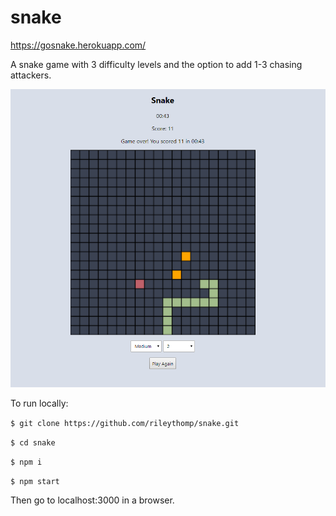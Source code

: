 # snake

https://gosnake.herokuapp.com/

A snake game with 3 difficulty levels and the option to add 1-3 chasing attackers.

![snake](screenshot.png)

To run locally:

```$ git clone https://github.com/rileythomp/snake.git```

```$ cd snake```

```$ npm i```

```$ npm start```

Then go to localhost:3000 in a browser.
